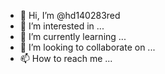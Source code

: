 - 👋 Hi, I’m @hd140283red
- 👀 I’m interested in ...
- 🌱 I’m currently learning ...
- 💞️ I’m looking to collaborate on ...
- 📫 How to reach me ...

<!---
hd140283red/hd140283red is a ✨ special ✨ repository because its `README.md` (this file) appears on your GitHub profile.
You can click the Preview link to take a look at your changes.
--->
